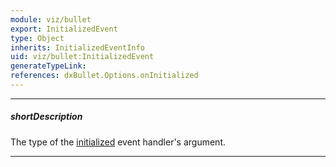 ```yaml
---
module: viz/bullet
export: InitializedEvent
type: Object
inherits: InitializedEventInfo
uid: viz/bullet:InitializedEvent
generateTypeLink: 
references: dxBullet.Options.onInitialized
---
```

---
##### shortDescription
The type of the [initialized]({basewidgetpath}/Events/#initialized) event handler's argument.

---
<!-- Description goes here -->